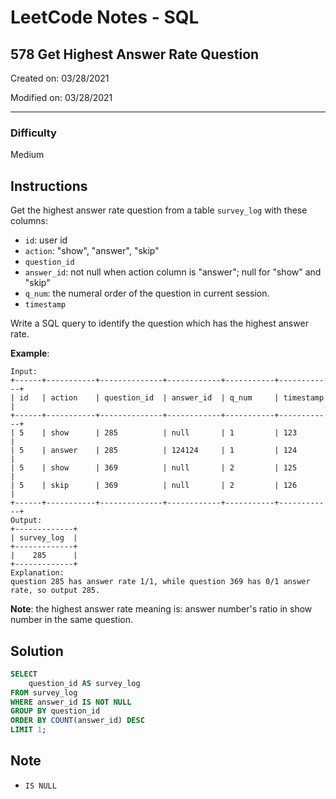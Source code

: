 # LeetCode Notes - SQL

## 578 Get Highest Answer Rate Question

Created on: 03/28/2021

Modified on: 03/28/2021

---

### Difficulty

Medium

## Instructions

Get the highest answer rate question from a table `survey_log` with these columns: 

- `id`: user id
- `action`: "show", "answer", "skip"
- `question_id`
- `answer_id`: not null when action column is "answer"; null for "show" and "skip"
- `q_num`: the numeral order of the question in current session.
- `timestamp`

Write a SQL query to identify the question which has the highest answer rate.

**Example**:

```
Input:
+------+-----------+--------------+------------+-----------+------------+
| id   | action    | question_id  | answer_id  | q_num     | timestamp  |
+------+-----------+--------------+------------+-----------+------------+
| 5    | show      | 285          | null       | 1         | 123        |
| 5    | answer    | 285          | 124124     | 1         | 124        |
| 5    | show      | 369          | null       | 2         | 125        |
| 5    | skip      | 369          | null       | 2         | 126        |
+------+-----------+--------------+------------+-----------+------------+
Output:
+-------------+
| survey_log  |
+-------------+
|    285      |
+-------------+
Explanation:
question 285 has answer rate 1/1, while question 369 has 0/1 answer rate, so output 285.
```

**Note**: the highest answer rate meaning is: answer number's ratio in show number in the same question. 


## Solution

``` sql
SELECT 
    question_id AS survey_log
FROM survey_log
WHERE answer_id IS NOT NULL
GROUP BY question_id
ORDER BY COUNT(answer_id) DESC
LIMIT 1;
```


## Note

- `IS NULL`